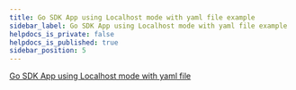 ```yaml
---
title: Go SDK App using Localhost mode with yaml file example
sidebar_label: Go SDK App using Localhost mode with yaml file example
helpdocs_is_private: false
helpdocs_is_published: true
sidebar_position: 5
---
```


<p>
  <button hidden style={{borderRadius:'8px', border:'1px', fontFamily:'Courier New', fontWeight:'800', textAlign:'left'}}> help.split.io link: https://help.split.io/hc/en-us/articles/360030742191-Go-SDK-App-using-Localhost-mode-with-yaml-file-example </button>
</p>

[Go SDK App using Localhost mode with yaml file](https://github.com/Split-Community/Split-SDKs-Examples/tree/main/Go-SDK-with-localhost)